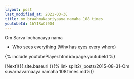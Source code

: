 ```yaml
---
layout: post
last_modified_at: 2021-03-30
title: om braahmaNapriyaaya namaha 108 times
youtubeId: 1hYIRwCl9O4
---
```

 
 
Om Sarva lochanaaya nama 
 
 -  Who sees everything (Who has eyes every where) 
 
  
 
  
 
 
 
 
 
 


{% include youtubePlayer.html id=page.youtubeId %}
 
[Next]({{ site.baseurl }}{% link  split2/_posts/2015-08-31-Om suvarnavarnaaya namaha 108 times.md%})
 
